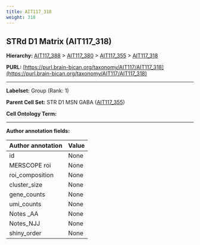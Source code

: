 ```yaml
---
title: AIT117_318
weight: 318
---
```

## STRd D1 Matrix (AIT117_318)
<b>Hierarchy: </b>
[AIT117_388](../AIT117_388) >
[AIT117_380](../AIT117_380) >
[AIT117_355](../AIT117_355) >
[AIT117_318](../AIT117_318)

**PURL:** [https://purl.brain-bican.org/taxonomy/AIT117/AIT117_318](https://purl.brain-bican.org/taxonomy/AIT117/AIT117_318)

---


**Labelset:** Group (Rank: 1)

**Parent Cell Set:** STR D1 MSN GABA ([AIT117_355](../AIT117_355))



**Cell Ontology Term:** 

[MARKER GENES.]: #


---

[TRANSFERRED ANNOTATIONS.]: #


[AUTHOR ANNOTATION FIELDS.]: #


**Author annotation fields:**

| Author annotation | Value |
|-------------------|-------|
|id|None|
|MERSCOPE roi|None|
|roi_composition|None|
|cluster_size|None|
|gene_counts|None|
|umi_counts|None|
|Notes _AA|None|
|Notes_NJJ|None|
|shiny_order|None|
